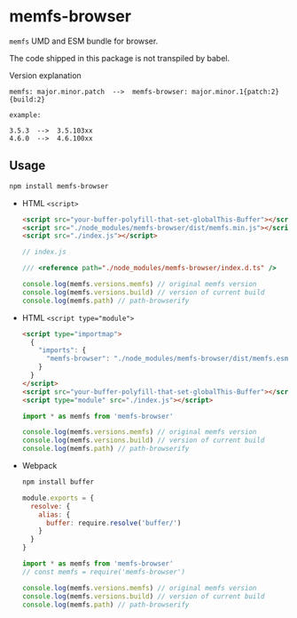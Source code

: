 # memfs-browser

`memfs` UMD and ESM bundle for browser.

The code shipped in this package is not transpiled by babel.

Version explanation

```
memfs: major.minor.patch  -->  memfs-browser: major.minor.1{patch:2}{build:2}

example:

3.5.3  -->  3.5.103xx
4.6.0  -->  4.6.100xx
```

## Usage

```bash
npm install memfs-browser
```

- HTML `<script>`

    ```html
    <script src="your-buffer-polyfill-that-set-globalThis-Buffer"></script>
    <script src="./node_modules/memfs-browser/dist/memfs.min.js"></script>
    <script src="./index.js"></script>
    ```

    ```js
    // index.js

    /// <reference path="./node_modules/memfs-browser/index.d.ts" />

    console.log(memfs.versions.memfs) // original memfs version
    console.log(memfs.versions.build) // version of current build
    console.log(memfs.path) // path-browserify
    ```

- HTML `<script type="module">`

    ```html
    <script type="importmap">
      {
        "imports": {
          "memfs-browser": "./node_modules/memfs-browser/dist/memfs.esm.min.js"
        }
      }
    </script>
    <script src="your-buffer-polyfill-that-set-globalThis-Buffer"></script>
    <script type="module" src="./index.js"></script>
    ```

    ```js
    import * as memfs from 'memfs-browser'

    console.log(memfs.versions.memfs) // original memfs version
    console.log(memfs.versions.build) // version of current build
    console.log(memfs.path) // path-browserify
    ```

- Webpack

    ```bash
    npm install buffer
    ```

    ```js
    module.exports = {
      resolve: {
        alias: {
          buffer: require.resolve('buffer/')
        }
      }
    }
    ```

    ```js
    import * as memfs from 'memfs-browser'
    // const memfs = require('memfs-browser')

    console.log(memfs.versions.memfs) // original memfs version
    console.log(memfs.versions.build) // version of current build
    console.log(memfs.path) // path-browserify
    ```
